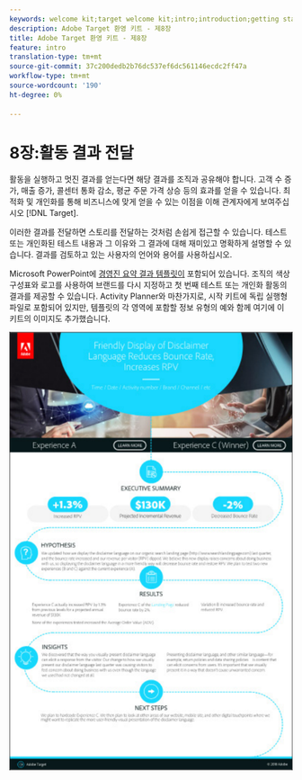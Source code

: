 ```yaml
---
keywords: welcome kit;target welcome kit;intro;introduction;getting started
description: Adobe Target 환영 키트 - 제8장
title: Adobe Target 환영 키트 - 제8장
feature: intro
translation-type: tm+mt
source-git-commit: 37c200dedb2b76dc537ef6dc561146ecdc2ff47a
workflow-type: tm+mt
source-wordcount: '190'
ht-degree: 0%

---
```



# 8장:활동 결과 전달

활동을 실행하고 멋진 결과를 얻는다면 해당 결과를 조직과 공유해야 합니다. 고객 수 증가, 매출 증가, 콜센터 통화 감소, 평균 주문 가격 상승 등의 효과를 얻을 수 있습니다. 최적화 및 개인화를 통해 비즈니스에 맞게 얻을 수 있는 이점을 이해 관계자에게 보여주십시오 [!DNL Target].

이러한 결과를 전달하면 스토리를 전달하는 것처럼 손쉽게 접근할 수 있습니다. 테스트 또는 개인화된 테스트 내용과 그 이유와 그 결과에 대해 재미있고 명확하게 설명할 수 있습니다. 결과를 검토하고 있는 사용자의 언어와 용어를 사용하십시오.

Microsoft PowerPoint에 [경영진 요약 결과 템플릿이](/help/assets/executive-summary.zip) 포함되어 있습니다. 조직의 색상 구성표와 로고를 사용하여 브랜드를 다시 지정하고 첫 번째 테스트 또는 개인화 활동의 결과를 제공할 수 있습니다. Activity Planner와 마찬가지로, 시작 키트에 독립 실행형 파일로 포함되어 있지만, 템플릿의 각 영역에 포함할 정보 유형의 예와 함께 여기에 이 키트의 이미지도 추가했습니다.

![개요 보고서](/help/c-intro/assets/executive-summary-report.png)